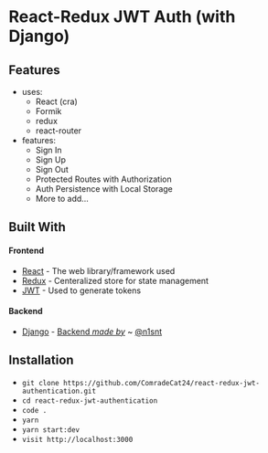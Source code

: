 # React-Redux JWT Auth (with Django)

## Features

- uses:
  - React (cra)
  - Formik
  - redux
  - react-router
- features:
  - Sign In
  - Sign Up
  - Sign Out
  - Protected Routes with Authorization
  - Auth Persistence with Local Storage
  - More to add...

## Built With

#### Frontend

- [React](https://reactjs.org/) - The web library/framework used
- [Redux](https://redux.js.org/) - Centeralized store for state management
- [JWT](https://jwt.io/) - Used to generate tokens

#### Backend

- [Django](https://www.djangoproject.com/) - [Backend _made by_](https://github.com/n1snt/Website-Backend) ~ [@n1snt](https://github.com/n1snt)

## Installation

- `git clone https://github.com/ComradeCat24/react-redux-jwt-authentication.git`
- `cd react-redux-jwt-authentication`
- `code .`
- `yarn`
- `yarn start:dev`
- `visit http://localhost:3000`
